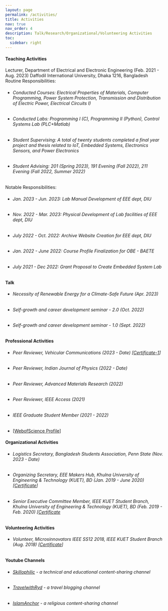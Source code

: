 ```yaml
---
layout: page
permalink: /activities/
title: Activities
nav: true
nav_order: 4
description: Talk/Research/Organizational/Volunteering Activities
toc:
  sidebar: right
---
```


#### Teaching Activities
Lecturer, Department of Electrical and Electronic Engineering (Feb. 2021 - Aug. 2023)
Daffodil International University, Dhaka 1216, Bangladesh
Routine Responsibilities:
* ###### Conducted Courses: Electrical Properties of Materials, Computer Programming, Power System Protection, Transmission and Distribution of Electric Power, Electrical Circuits I)
* ###### Conducted Labs: Programming I (C), Programming II (Python), Control Systems Lab (PLC+Matlab)
* ###### Student Supervising: A total of twenty students completed a final year project and thesis related to IoT, Embedded Systems, Electronics Sensors, and Power Electronics
* ###### Student Advising: 201 (Spring 2023), 191 Evening (Fall 2022), 211 Evening (Fall 2022, Summer 2022)
Notable Responsibilities:
* ###### Jan. 2023  - Jun. 2023: Lab Manual Development of EEE dept, DIU
* ###### Nov. 2022 - Mar. 2023: Physical Development of Lab facilities of EEE dept, DIU
* ###### July 2022 - Oct. 2022: Archive Website Creation for EEE dept, DIU
* ###### Jan. 2022 - June 2022: Course Profile  Finalization for OBE - BAETE
* ###### July 2021 - Dec 2022: Grant Proposal to Create Embedded System Lab


#### Talk
* ###### Necessity of Renewable Energy for a Climate-Safe Future (Apr. 2023)
* ###### Self-growth and career development seminar - 2.0 (Oct. 2022)
* ###### Self-growth and career development seminar - 1.0 (Sept. 2022)

#### Professional Activities 
* ###### Peer Reviewer, Vehicular Communications (2023 - Date) [[Certificate-1](https://drive.google.com/file/d/1tCMZ-DqYNZo9b0l3Kz64S3yeo-fLj3Z0/view)]
* ###### Peer Reviewer, Indian Journal of Physics (2022 - Date)
* ###### Peer Reviewer, Advanced Materials Research (2022)
* ###### Peer Reviewer, IEEE Access (2021)
* ###### IEEE Graduate Student Member (2021 - 2022)
* [[WebofScience Profile](https://www.webofscience.com/wos/author/rid/ABS-4864-2022)]

#### Organizational Activities
* ###### Logistics Secretary, Bangladesh Students Association, Penn State (Nov. 2023 - Date)
* ###### Organizing Secretary, EEE Makers Hub, Khulna University of Engineering & Technology (KUET), BD (Jan. 2019 - June 2020) [[Certificate](https://drive.google.com/file/d/1N_lfiA064l9k-P8hsJ3u2qGlyocYs6Hp/view)]
* ###### Senior Executive Committee Member, IEEE KUET Student Branch, Khulna University of Engineering & Technology (KUET), BD (Feb. 2019 - Feb. 2020) [[Certificate](https://drive.google.com/file/d/1APjMjKoPCoAEBG5Angtl48ipGNNOeStK/view)

#### Volunteering Activities
* ###### Volunteer, Microsinnovators IEEE SS12 2018, IEEE KUET Student Branch (Aug. 2018) [[Certificate](https://drive.google.com/file/d/1JF5lFoGr7mBvuDJUjf4fVuHl9ZS2209H/view)]

#### Youtube Channels
* ###### [Skillophilic](https://www.youtube.com/channel/UCQ85JYoh40PFxtot98je3ZA) - a technical and educational content-sharing channel 
* ###### [TravelwithRyd](https://www.youtube.com/channel/UC6NWjLlA1ca-znrWTFzqddQ) - a travel blogging channel
* ###### [IslamAnchor](https://www.youtube.com/channel/UCtEFOZIKXuM8Iushj97ASTA) - a religious content-sharing channel
